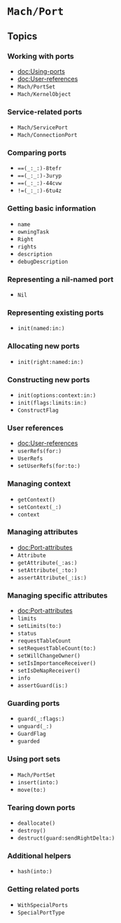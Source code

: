 # ``Mach/Port``

## Topics

### Working with ports
- <doc:Using-ports>
- <doc:User-references>
- ``Mach/PortSet``
- ``Mach/KernelObject``

### Service-related ports

- ``Mach/ServicePort``
- ``Mach/ConnectionPort``

### Comparing ports

- ``==(_:_:)-8tefr``
- ``==(_:_:)-3uryp``
- ``==(_:_:)-44cvw``
- ``!=(_:_:)-6tu4z``

### Getting basic information

- ``name``
- ``owningTask``
- ``Right``
- ``rights``
- ``description``
- ``debugDescription``

### Representing a nil-named port

- ``Nil``

### Representing existing ports

- ``init(named:in:)``

### Allocating new ports

- ``init(right:named:in:)``

### Constructing new ports

- ``init(options:context:in:)``
- ``init(flags:limits:in:)``
- ``ConstructFlag``

### User references

- <doc:User-references>
- ``userRefs(for:)``
- ``UserRefs``
- ``setUserRefs(for:to:)``

### Managing context

- ``getContext()``
- ``setContext(_:)``
- ``context``

### Managing attributes

- <doc:Port-attributes>
- ``Attribute``
- ``getAttribute(_:as:)``
- ``setAttribute(_:to:)``
- ``assertAttribute(_:is:)``

### Managing specific attributes

- <doc:Port-attributes>
- ``limits``
- ``setLimits(to:)``
- ``status``
- ``requestTableCount``
- ``setRequestTableCount(to:)``
- ``setWillChangeOwner()``
- ``setIsImportanceReceiver()``
- ``setIsDeNapReceiver()``
- ``info``
- ``assertGuard(is:)``

### Guarding ports

- ``guard(_:flags:)``
- ``unguard(_:)``
- ``GuardFlag``
- ``guarded``

### Using port sets

- ``Mach/PortSet``
- ``insert(into:)``
- ``move(to:)``

### Tearing down ports

- ``deallocate()``
- ``destroy()``
- ``destruct(guard:sendRightDelta:)``

### Additional helpers

- ``hash(into:)``

### Getting related ports

- ``WithSpecialPorts``
- ``SpecialPortType``